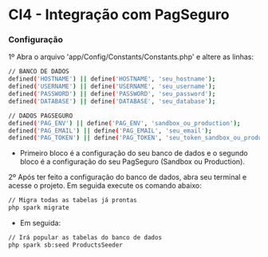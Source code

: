 # CI4 - Integração com PagSeguro

### **Configuração**

1º Abra o arquivo 'app/Config/Constants/Constants.php' e altere as linhas:
```bash
// BANCO DE DADOS
defined('HOSTNAME') || define('HOSTNAME', 'seu_hostname');
defined('USERNAME') || define('USERNAME', 'seu_username');
defined('PASSWORD') || define('PASSWORD', 'seu_password');
defined('DATABASE') || define('DATABASE', 'seu_database');
```
```bash
// DADOS PAGSEGURO
defined('PAG_ENV') || define('PAG_ENV', 'sandbox_ou_production');
defined('PAG_EMAIL') || define('PAG_EMAIL', 'seu_email');
defined('PAG_TOKEN') || define('PAG_TOKEN', 'seu_token_sandbox_ou_production');
```
- Primeiro bloco é a configuração do seu banco de dados e o segundo bloco é a configuração do seu PagSeguro (Sandbox ou Production).

2º Após ter feito a configuração do banco de dados, abra seu terminal e acesse o projeto. Em seguida execute os comando abaixo:
 ```bash
 // Migra todas as tabelas já prontas
 php spark migrate
 ```
 - Em seguida:
  ```bash
  // Irá popular as tabelas do banco de dados
  php spark sb:seed ProductsSeeder
  ```
  